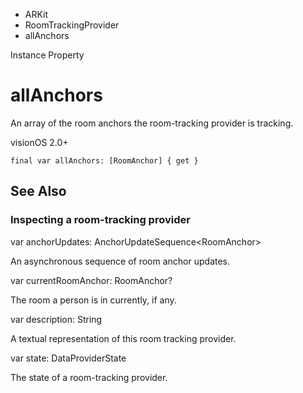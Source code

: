 

- ARKit
- RoomTrackingProvider
-  allAnchors 

Instance Property

# allAnchors

An array of the room anchors the room-tracking provider is tracking.

visionOS 2.0+

``` source
final var allAnchors: [RoomAnchor] { get }
```

## See Also

### Inspecting a room-tracking provider

var anchorUpdates: AnchorUpdateSequence&lt;RoomAnchor>

An asynchronous sequence of room anchor updates.

var currentRoomAnchor: RoomAnchor?

The room a person is in currently, if any.

var description: String

A textual representation of this room tracking provider.

var state: DataProviderState

The state of a room-tracking provider.

